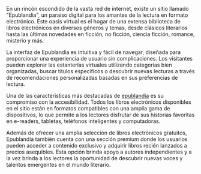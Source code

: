 En un rincón escondido de la vasta red de internet, existe un sitio llamado "Epublandia", un paraíso digital para los amantes de la lectura en formato electrónico. Este oasis virtual es el hogar de una extensa biblioteca de libros electrónicos en diversos géneros y temas, desde clásicos literarios hasta las últimas novedades en ficción, no ficción, ciencia ficción, romance, misterio y más.

La interfaz de Epublandia es intuitiva y fácil de navegar, diseñada para proporcionar una experiencia de usuario sin complicaciones. Los visitantes pueden explorar las estanterías virtuales utilizando categorías bien organizadas, buscar títulos específicos o descubrir nuevas lecturas a través de recomendaciones personalizadas basadas en sus preferencias de lectura.

Una de las características más destacadas de [epublandia](https://epublandia.net/) es su compromiso con la accesibilidad. Todos los libros electrónicos disponibles en el sitio están en formatos compatibles con una amplia gama de dispositivos, lo que permite a los lectores disfrutar de sus historias favoritas en e-readers, tabletas, teléfonos inteligentes y computadoras.

Además de ofrecer una amplia selección de libros electrónicos gratuitos, Epublandia también cuenta con una sección premium donde los usuarios pueden acceder a contenido exclusivo y adquirir libros recién lanzados a precios asequibles. Esta opción brinda apoyo a autores independientes y a la vez brinda a los lectores la oportunidad de descubrir nuevas voces y talentos emergentes en el mundo literario.
